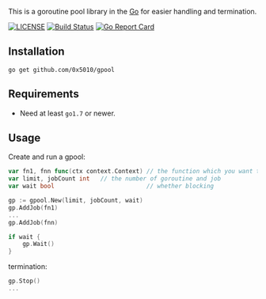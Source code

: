 This is a goroutine pool library in the [Go](http:golang.org) for easier handling and termination.

[![LICENSE](https://img.shields.io/badge/license-MIT-orange.svg)](LICENSE)
[![Build Status](https://travis-ci.org/0x5010/gpool.png?branch=master)](https://travis-ci.org/0x5010/gpool)
[![Go Report Card](https://goreportcard.com/badge/github.com/0x5010/gpool)](https://goreportcard.com/report/github.com/0x5010/gpool)

Installation
-----------

	go get github.com/0x5010/gpool

Requirements
-----------

* Need at least `go1.7` or newer.

Usage
-----------

Create and run a gpool:
```go
var fn1, fnn func(ctx context.Context) // the function which you want to  execute,  anonymous functions form closures is better
var limit, jobCount int   // the number of goroutine and job
var wait bool                          // whether blocking

gp := gpool.New(limit, jobCount, wait)
gp.AddJob(fn1)
...
gp.AddJob(fnn)

if wait {
	gp.Wait()
}
```


termination:
```go
gp.Stop()
...
```


